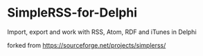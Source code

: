 # SimpleRSS-for-Delphi
Import, export and work with RSS, Atom, RDF and iTunes in Delphi

forked from https://sourceforge.net/projects/simplerss/